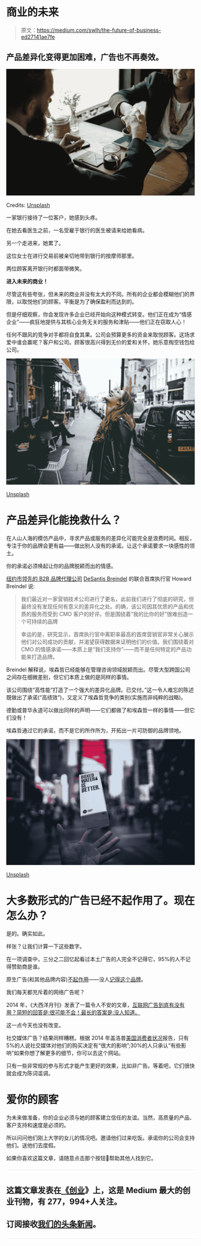 # 商业的未来

> 原文：<https://medium.com/swlh/the-future-of-business-ed27141ae7fe>

## 产品差异化变得更加困难，广告也不再奏效。

![](img/48ad7cef6d62fe16f0bec386e70651d2.png)

Credits: [Unsplash](https://unsplash.com/?utm_source=unsplash&utm_medium=referral&utm_content=creditCopyText)

一家银行接待了一位客户，她感到头疼。

在她去看医生之前，一名受雇于银行的医生被请来给她看病。

另一个走进来，她累了。

这位女士在进行交易前被亲切地带到银行的按摩师那里。

两位顾客离开银行时都面带微笑。

**进入未来的商业！**

尽管这有些夸张，但未来的商业并没有太大的不同。所有的企业都会模糊他们的界限，以取悦他们的顾客。平衡是为了确保盈利而达到的。

但是仔细观察，你会发现许多企业已经开始向这种模式转变。他们正在成为“情感企业”——疯狂地提供与其核心业务无关的服务和津贴——他们正在窃取人心！

任何不跟风的竞争对手都将自食其果。公司会预算更多的资金来取悦顾客。这场求爱中谁会赢呢？客户和公司。顾客很高兴得到无价的爱和关怀，她乐意掏空钱包给公司。

![](img/f8ad65a14e2c6063a1a2b98f31b19617.png)

[Unsplash](https://unsplash.com/?utm_source=unsplash&utm_medium=referral&utm_content=creditCopyText)

# 产品差异化能挽救什么？

在人山人海的模仿产品中，寻求产品或服务的差异化可能完全是浪费时间。相反，专注于你的品牌会更有益——做出别人没有的承诺。让这个承诺要求一块感性的领土。

你的承诺必须唤起让你的品牌脱颖而出的情感。

[纽约市领先的 B2B 品牌代理公司](https://www.forbes.com/sites/forbesagencycouncil/2017/08/25/how-to-differentiate-your-brand-in-a-sea-of-me-too-competitors/#738826635d1e) [DeSantis Breindel](http://www.desantisbreindel.com/) 的联合首席执行官 Howard Breindel 说:

> 我们最近对一家营销技术公司进行了更名，此前我们进行了彻底的研究，但最终没有发现任何有意义的差异化之处。的确，该公司因其优质的产品和优质的服务而受到 CMO 客户的好评。但是围绕着“我的比你的好”很难创造一个可持续的品牌
> 
> 幸运的是，研究显示，首席执行官中离职率最高的首席营销官非常关心展示他们对公司成功的贡献，并渴望获得数据来证明他们的价值。我们围绕着对 CMO 的情感承诺——本质上是“我们支持你”——而不是任何特定的产品功能来打造品牌。

Breindel 解释说，埃森哲已经能够在管理咨询领域脱颖而出。尽管大型跨国公司之间存在细微差别，但它们本质上做的是同样的事情。

该公司围绕“高性能”打造了一个强大的差异化品牌。已交付。”这一令人难忘的陈述既做出了承诺(“高绩效”)，又定义了埃森哲竞争的类别(实施而非纯粹的战略)。

德勤或普华永道可以做出同样的声明——它们都做了和埃森哲一样的事情——但它们没有！

埃森哲通过它的承诺，而不是它的所作所为，开拓出一片可防御的品牌领地。

![](img/da39c5d9f20bed066c1fc51eac5d2703.png)

[Unsplash](https://unsplash.com/?utm_source=unsplash&utm_medium=referral&utm_content=creditCopyText)

# 大多数形式的广告已经不起作用了。现在怎么办？

是的。确实如此。

样张？让我们计算一下这些数字。

在一项调查中，三分之二回忆起看过本土广告的人完全不记得它，95%的人不记得赞助商是谁。

原生广告(和其他品牌内容)[不起作用](https://digiday.com/publishers/copyranter-native-advertising-editorial-websites-doesnt-work/)——没人[记得这个品牌](https://digiday.com/agencies/copyranter-native-advertising-useless/)。

我们每天都充斥着的网络广告呢？

2014 年，《大西洋月刊》发表了一篇令人不安的文章，[互联网广告到底有没有用？简短的回答是:很可能不会！最长的答案是:没人知道。](http://www.theatlantic.com/business/archive/2014/06/a-dangerous-question-does-internet-advertising-work-at-all/372704/?utm_source=atlfb)

这一点今天也没有改变。

社交媒体广告？结果同样糟糕。根据 2014 年盖洛普[美国消费者状况](http://products.gallup.com/171722/state-american-consumer.aspx?utm_source=Homepage&utm_medium=Ad&utm_content=State%20of%20the%20American%20Consumer&utm_campaign=Report)报告，只有 5%的人说社交媒体对他们的购买决定有“很大的影响”;30%的人只承认“有些影响”如果你想了解更多的细节，你可以去这个网站。

只有一些非常规的参与形式才能产生更好的效果，比如非广告。等着吧，它们很快就会成为陈词滥调。

# 爱你的顾客

为未来做准备，你的企业必须与她的顾客建立信任的友谊。当然，高质量的产品、客户支持和速度是必须的。

所以问问他们刚上大学的女儿的情况吧。邀请他们过来吃饭。承诺你的公司会支持他们。送他们去度假。

如果你喜欢这篇文章，请随意点击那个按钮👏帮助其他人找到它。

![](img/731acf26f5d44fdc58d99a6388fe935d.png)

## 这篇文章发表在[《创业](https://medium.com/swlh)》上，这是 Medium 最大的创业刊物，有 277，994+人关注。

## 订阅接收[我们的头条新闻](http://growthsupply.com/the-startup-newsletter/)。

![](img/731acf26f5d44fdc58d99a6388fe935d.png)
